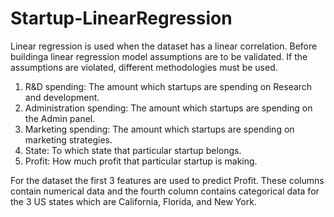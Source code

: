 # Startup-LinearRegression

Linear regression is used when the dataset has a linear correlation. Before buildinga linear regression model assumptions are to be validated. If the assumptions are violated, different methodologies must be used. 

1. R&D spending: The amount which startups are spending on Research and development.
2. Administration spending: The amount which startups are spending on the Admin panel.
3. Marketing spending: The amount which startups are spending on marketing strategies.
4. State: To which state that particular startup belongs.
5. Profit: How much profit that particular startup is making.

For the dataset the first 3 features are used to predict Profit. These columns contain numerical data and the fourth column contains categorical data for the 3 US states which are California, Florida, and New York.

